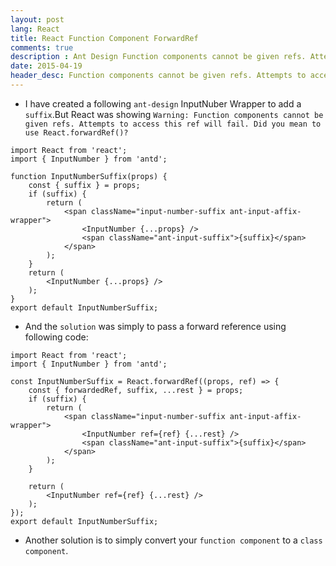 ```yaml
---
layout: post
lang: React
title: React Function Component ForwardRef
comments: true
description : Ant Design Function components cannot be given refs. Attempts to access this ref will fail. Did you mean to use React.forwardRef()?
date: 2015-04-19
header_desc: Function components cannot be given refs. Attempts to access this ref will fail
---
```


- I have created a following `ant-design` InputNuber Wrapper to add a `suffix`.But React was showing `Warning: Function components cannot be given refs. Attempts to access this ref will fail. Did you mean to use React.forwardRef()?`

```
import React from 'react';
import { InputNumber } from 'antd';

function InputNumberSuffix(props) {
    const { suffix } = props;
    if (suffix) {
        return (
            <span className="input-number-suffix ant-input-affix-wrapper">
                <InputNumber {...props} />
                <span className="ant-input-suffix">{suffix}</span>
            </span>
        );
    }
    return (
        <InputNumber {...props} />
    );
}
export default InputNumberSuffix;
```
- And the `solution` was simply to pass a forward reference using following code:

```
import React from 'react';
import { InputNumber } from 'antd';

const InputNumberSuffix = React.forwardRef((props, ref) => {
    const { forwardedRef, suffix, ...rest } = props;
    if (suffix) {
        return (
            <span className="input-number-suffix ant-input-affix-wrapper">
                <InputNumber ref={ref} {...rest} />
                <span className="ant-input-suffix">{suffix}</span>
            </span>
        );
    }

    return (
        <InputNumber ref={ref} {...rest} />
    );
});
export default InputNumberSuffix;
```

- Another solution is to simply convert your `function component` to a `class component`.
